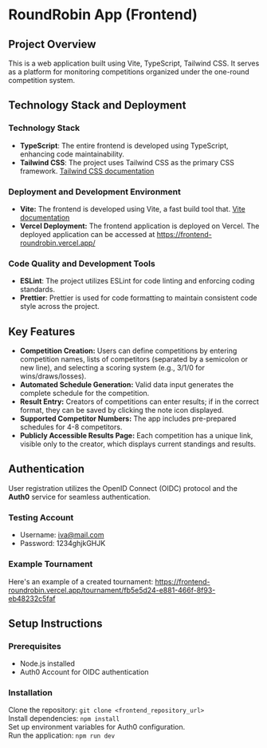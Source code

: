 # RoundRobin App (Frontend)

## Project Overview
This is a web application built using Vite, TypeScript, Tailwind CSS. It serves as a platform for monitoring competitions organized under the one-round competition system.

## Technology Stack and Deployment

### Technology Stack
- **TypeScript**: The entire frontend is developed using TypeScript, enhancing code maintainability.
- **Tailwind CSS**: The project uses Tailwind CSS as the primary CSS framework. [Tailwind CSS documentation](https://tailwindcss.com/docs)
### Deployment and Development Environment
- **Vite:** The frontend is developed using Vite, a fast build tool that. [Vite documentation](https://vitejs.dev/)
- **Vercel Deployment:** The frontend application is deployed on Vercel. The deployed application can be accessed at https://frontend-roundrobin.vercel.app/
### Code Quality and Development Tools
- **ESLint**: The project utilizes ESLint for code linting and enforcing coding standards.
- **Prettier**: Prettier is used for code formatting to maintain consistent code style across the project.
  
## Key Features
- **Competition Creation:** Users can define competitions by entering competition names, lists of competitors (separated by a semicolon or new line), and selecting a scoring system (e.g., 3/1/0 for wins/draws/losses).
- **Automated Schedule Generation:** Valid data input generates the complete schedule for the competition.
- **Result Entry:** Creators of competitions can enter results; if in the correct format, they can be saved by clicking the note icon displayed.
- **Supported Competitor Numbers:** The app includes pre-prepared schedules for 4-8 competitors.
- **Publicly Accessible Results Page:** Each competition has a unique link, visible only to the creator, which displays current standings and results.

## Authentication
User registration utilizes the OpenID Connect (OIDC) protocol and the **Auth0** service for seamless authentication.

### Testing Account
- Username: iva@mail.com
- Password: 1234ghjkGHJK

### Example Tournament
Here's an example of a created tournament: https://frontend-roundrobin.vercel.app/tournament/fb5e5d24-e881-466f-8f93-eb48232c5faf



## Setup Instructions
### Prerequisites
- Node.js installed
- Auth0 Account for OIDC authentication
### Installation
Clone the repository: `git clone <frontend_repository_url>`\
Install dependencies: `npm install`\
Set up environment variables for Auth0 configuration.\
Run the application: `npm run dev`

